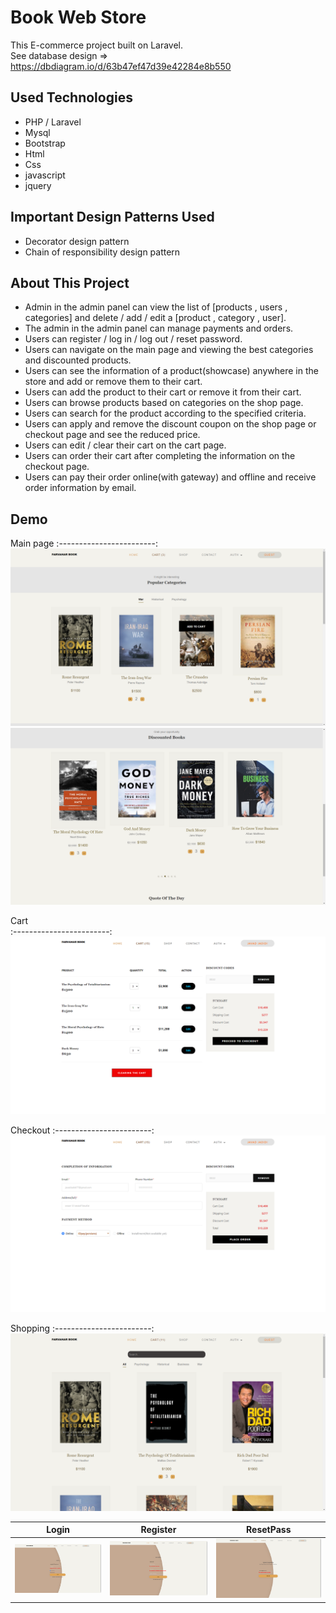 # Book Web Store

This E-commerce project built on Laravel.<br>
See database design => https://dbdiagram.io/d/63b47ef47d39e42284e8b550

## Used Technologies
* PHP / Laravel
* Mysql 
* Bootstrap
* Html
* Css 
* javascript
* jquery

## Important Design Patterns Used
* Decorator design pattern 
* Chain of responsibility design pattern 

## About This Project
* Admin in the admin panel can view the list of [products , users , categories] and delete / add / edit a [product , category , user].
* The admin in the admin panel can manage payments and orders.
* Users can register / log in / log out / reset password.
* Users can navigate on the main page and viewing the best categories and discounted products.
* Users can see the information of a product(showcase) anywhere in the store and add or remove them to their cart.
* Users can add the product to their cart or remove it from their cart.
* Users can browse products based on categories on the shop page.
* Users can search for the product according to the specified criteria.
* Users can apply and remove the discount coupon on the shop page or checkout page and see the reduced price.
* Users can edit / clear their cart on the cart page.
* Users can order their cart after completing the information on the checkout page.
* Users can pay their order online(with gateway) and offline and receive order information by email.

## Demo

Main page
:------------------------:
![](withDemo/Main/Main_1.png)    ![](withDemo/Main/Main_2.png)

Cart  
:------------------------:
![](withDemo/Main/Cart.png)

Checkout
:------------------------:
![](withDemo/Main/Checkout.png)

Shopping
:------------------------:
![](withDemo/Main/Shop.png)

Login    |  Register | ResetPass
:------------------------:|:-------------------------:|:-------------------------:
![](withDemo/auth/Login.png) |  ![](withDemo/auth/Register.png) |  ![](withDemo/auth/forgetPassword.png)
